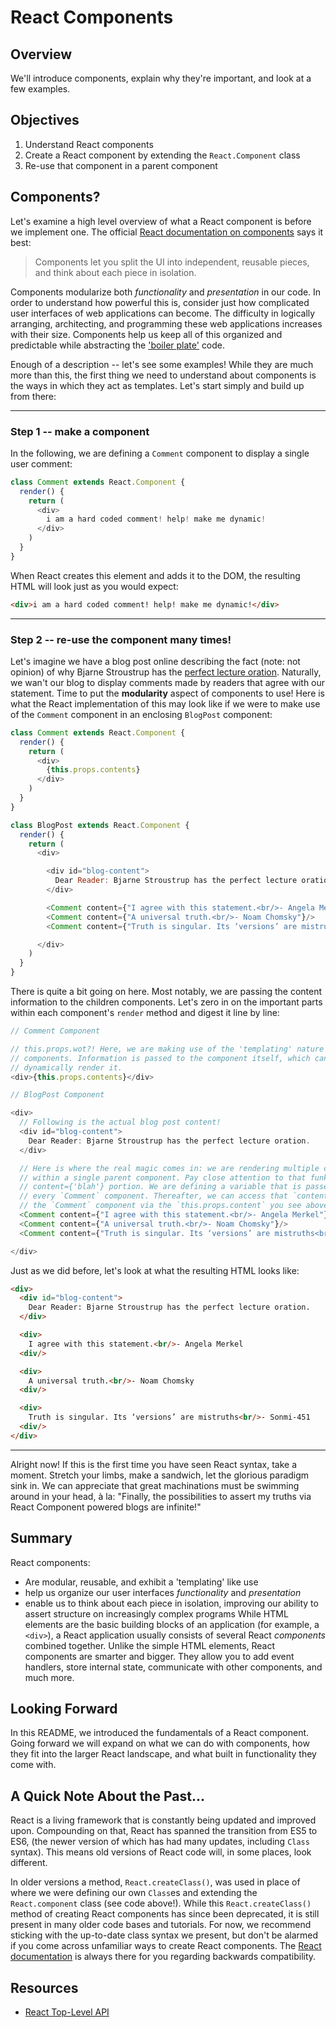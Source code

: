 # React Components

## Overview

We'll introduce components, explain why they're important, and look at a few examples.

## Objectives
1. Understand React components
2. Create a React component by extending the `React.Component` class
3. Re-use that component in a parent component

## Components?

Let's examine a high level overview of what a React component is before we implement one. The official [React documentation on components][react-component] says it best:

>Components let you split the UI into independent, reusable pieces, and think
>about each piece in isolation.

Components modularize both _functionality_ and _presentation_ in our code. In order to understand how powerful this is, consider just how complicated user interfaces of web applications can become. The difficulty in logically arranging, architecting, and programming these web applications increases with their size. Components help us keep all of this organized and predictable while abstracting the ['boiler plate'][boiler-plate] code.

Enough of a description -- let's see some examples! While they are much more than this, the first thing we need to understand about components is the ways in which they act as templates. Let's start simply and build up from there:

---
### Step 1 -- make a component

In the following, we are defining a `Comment` component to display a single user comment:

```javascript
class Comment extends React.Component {
  render() {
    return (
      <div>
        i am a hard coded comment! help! make me dynamic!
      </div>
    )
  }
}
```

When React creates this element and adds it to the DOM, the resulting HTML will look just as you would expect:

```HTML
<div>i am a hard coded comment! help! make me dynamic!</div>
```

---

### Step 2 -- re-use the component many times!

Let's imagine we have a blog post online describing the fact (note: not opinion) of why Bjarne Stroustrup has the [perfect lecture oration][bjarne-stroustrup]. Naturally, we wan't our blog to display comments made by readers that agree with our statement. Time to put the **modularity** aspect of components to use! Here is what the React implementation of this may look like if we were to make use of the `Comment` component in an enclosing `BlogPost` component:

```javascript
class Comment extends React.Component {
  render() {
    return (
      <div>
        {this.props.contents}
      </div>  
    )
  }
}

class BlogPost extends React.Component {
  render() {
    return (
      <div>

        <div id="blog-content">
          Dear Reader: Bjarne Stroustrup has the perfect lecture oration.
        </div>

        <Comment content={"I agree with this statement.<br/>- Angela Merkel"}/>
        <Comment content={"A universal truth.<br/>- Noam Chomsky"}/>
        <Comment content={"Truth is singular. Its ‘versions’ are mistruths<br/>- Sonmi-451"}/>

      </div>
    )
  }
}
```

There is quite a bit going on here. Most notably, we are passing the content information to the children components. Let's zero in on the important parts within each component's `render` method and digest it line by line:

```javascript
// Comment Component

// this.props.wot?! Here, we are making use of the 'templating' nature of React
// components. Information is passed to the component itself, which can then
// dynamically render it.
<div>{this.props.contents}</div>
```

```javascript
// BlogPost Component

<div>
  // Following is the actual blog post content!
  <div id="blog-content">
    Dear Reader: Bjarne Stroustrup has the perfect lecture oration.
  </div>

  // Here is where the real magic comes in: we are rendering multiple components
  // within a single parent component. Pay close attention to that funky
  // content={'blah'} portion. We are defining a variable that is passed to
  // every `Comment` component. Thereafter, we can access that `content` variable within
  // the `Comment` component via the `this.props.content` you see above.
  <Comment content={"I agree with this statement.<br/>- Angela Merkel"}/>
  <Comment content={"A universal truth.<br/>- Noam Chomsky"}/>
  <Comment content={"Truth is singular. Its ‘versions’ are mistruths<br/>- Sonmi-451"}/>

</div>
```

Just as we did before, let's look at what the resulting HTML looks like:

```HTML
<div>
  <div id="blog-content">
    Dear Reader: Bjarne Stroustrup has the perfect lecture oration.
  </div>

  <div>
    I agree with this statement.<br/>- Angela Merkel
  <div/>

  <div>
    A universal truth.<br/>- Noam Chomsky
  <div/>

  <div>
    Truth is singular. Its ‘versions’ are mistruths<br/>- Sonmi-451
  <div/>
</div>
```

---

Alright now! If this is the first time you have seen React syntax, take a moment. Stretch your limbs, make a sandwich, let the glorious paradigm sink in. We can appreciate that great machinations must be swimming around in your head, à la: "Finally, the possibilities to assert my truths via React Component powered blogs are infinite!"

## Summary

React components:
  - Are modular, reusable, and exhibit a 'templating' like use
  - help us organize our user interfaces _functionality_ and _presentation_
  - enable us to think about each piece in isolation, improving our ability to assert structure on increasingly complex programs
While HTML elements are the basic building blocks of an application (for example, a `<div>`), a React application usually consists of several React _components_ combined together. Unlike the simple HTML elements, React components are smarter and bigger. They allow you to add event handlers, store internal state, communicate with other components, and much more.

## Looking Forward

In this README, we introduced the fundamentals of a React component. Going forward we will expand on what we can do with components, how they fit into the larger React landscape, and what built in functionality they come with.

## A Quick Note About the Past...

React is a living framework that is constantly being updated and improved upon. Compounding on that, React has spanned the transition from ES5 to ES6, (the newer version of which has had many updates, including `Class` syntax). This means old versions of React code will, in some places, look different.

In older versions a method, `React.createClass()`, was used in place of where we were defining our own `Class`es and extending the `React.component` class (see code above!). While this `React.createClass()` method of creating React components has since been deprecated, it is still present in many older code bases and tutorials. For now, we recommend sticking with the up-to-date class syntax we present, but don't be alarmed if you come across unfamiliar ways to create React components. The [React documentation][old-react] is always there for you regarding backwards compatibility.

## Resources
- [React Top-Level API](https://reactjs.org/docs/react-api.html)

[old-react]: https://reactjs.org/docs/react-without-es6.html
[react-component]: https://reactjs.org/docs/components-and-props.html
[boiler-plate]: https://en.wikipedia.org/wiki/Boilerplate_code
[bjarne-stroustrup]: https://www.youtube.com/watch?v=JBjjnqG0BP8
